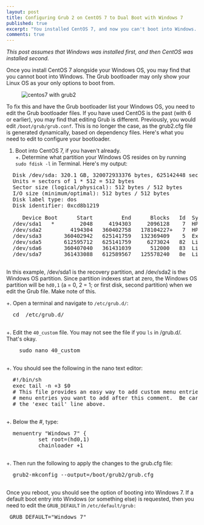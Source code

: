 ```yaml
---
layout: post
title: Configuring Grub 2 on CentOS 7 to Dual Boot with Windows 7
published: true
excerpt: "You installed CentOS 7, and now you can't boot into Windows. If you want to dual boot CentOS 7 with Windows 7, you need to configure the Grub files. That is, unless you're happy to be stuck in Linux Land!"
comments: true
---
```


_This post assumes that Windows was installed first, and then CentOS was installed second._
 
Once you install CentOS 7 alongside your Windows OS, you may find that you cannot boot into Windows. The Grub bootloader may only show your Linux OS as your only options to boot from.
    <figure>
        <img src="{{ site.url }}/images/centos7_grub2.png" alt="centos7 with grub2">
    </figure>

To fix this and have the Grub bootloader list your Windows OS, you need to edit the Grub bootloader files. If you have used CentOS is the past (with 6 or earlier), you may find that editing Grub is different. Previously, you would edit `/boot/grub/grub.conf`. This is no longer the case, as the grub2.cfg file is generated dynamically, based on dependency files. Here's what you need to edit to configure your bootloader.

1. Boot into CentOS 7, if you haven't already.    
+. Determine what partition your Windows OS resides on by running `sudo fdisk -l` in Terminal. Here's my output:
  <pre>
  Disk /dev/sda: 320.1 GB, 320072933376 bytes, 625142448 sectors
  Units = sectors of 1 * 512 = 512 bytes
  Sector size (logical/physical): 512 bytes / 512 bytes
  I/O size (minimum/optimal): 512 bytes / 512 bytes
  Disk label type: dos
  Disk identifier: 0xcd8b1219

     Device Boot      Start         End      Blocks   Id  System
  /dev/sda1   *        2048     4194303     2096128    7  HPFS/NTFS/exFAT
  /dev/sda2         4194304   360402758   178104227+   7  HPFS/NTFS/exFAT
  /dev/sda3       360402942   625141759   132369409    5  Extended
  /dev/sda5       612595712   625141759     6273024   82  Linux swap / Solaris
  /dev/sda6       360407040   361431039      512000   83  Linux
  /dev/sda7       361433088   612589567   125578240   8e  Linux LVM
  </pre>
  In this example, /dev/sda1 is the recovery partition, and /dev/sda2 is the Windows OS partition. Since partition indexes start at zero, the Windows OS partition will be `hd0,1` (a = 0, 2 = 1; or first disk, second partition) when we edit the Grub file. Make note of this.

+. Open a terminal and navigate to `/etc/grub.d/`:
  <pre>
  cd  /etc/grub.d/
  </pre>
+. Edit the `40_custom` file. You may not see the file if you `ls` in /grub.d/. That's okay.
  <pre>
    sudo nano 40_custom
  </pre>
+. You should see the following in the nano text editor:
  <pre>
  #!/bin/sh
  exec tail -n +3 $0
  # This file provides an easy way to add custom menu entries.  Simply type the
  # menu entries you want to add after this comment.  Be careful not to change
  # the 'exec tail' line above.
  </pre>
+. Below the #, type: 
  <pre>
  menuentry "Windows 7" {
          set root=(hd0,1)
          chainloader +1
  </pre>
+. Then run the following to apply the changes to the grub.cfg file: 
  <pre>
  grub2-mkconfig --output=/boot/grub2/grub.cfg
  </pre>

   Once you reboot, you should see the option of booting into Windows 7. If a default boot entry into Windows (or something else) is requested, then you need to edit the `GRUB_DEFAULT` in `/etc/default/grub:`
    <pre>
    GRUB_DEFAULT="Windows 7"
    </pre>

    
 


